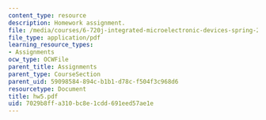 ```yaml
---
content_type: resource
description: Homework assignment.
file: /media/courses/6-720j-integrated-microelectronic-devices-spring-2007/7029b8ffa310bc8e1cdd691eed57ae1e_hw5.pdf
file_type: application/pdf
learning_resource_types:
- Assignments
ocw_type: OCWFile
parent_title: Assignments
parent_type: CourseSection
parent_uid: 59098584-894c-b1b1-d78c-f504f3c968d6
resourcetype: Document
title: hw5.pdf
uid: 7029b8ff-a310-bc8e-1cdd-691eed57ae1e
---
```

